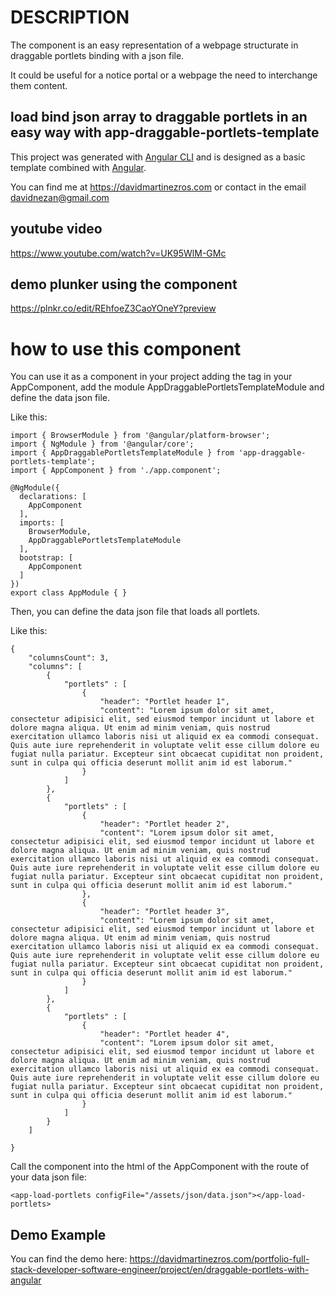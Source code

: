 # DESCRIPTION

The component is an easy representation of a webpage structurate in draggable portlets binding with a json file.

It could be useful for a notice portal or a webpage the need to interchange them content.

## load bind json array to draggable portlets in an easy way with app-draggable-portlets-template

This project was generated with [Angular CLI](https://github.com/angular/angular-cli) and is designed as a basic template combined with [Angular](https://angular.io/).

You can find me at https://davidmartinezros.com or contact in the email davidnezan@gmail.com

## youtube video

https://www.youtube.com/watch?v=UK95WlM-GMc

## demo plunker using the component

https://plnkr.co/edit/REhfoeZ3CaoYOneY?preview

# how to use this component

You can use it as a component in your project adding the <app-load-portlets configFile="/assets/json/data.json"></app-load-portlets> tag in your AppComponent, add the module AppDraggablePortletsTemplateModule and define the data json file.

Like this:

```
import { BrowserModule } from '@angular/platform-browser';
import { NgModule } from '@angular/core';
import { AppDraggablePortletsTemplateModule } from 'app-draggable-portlets-template';
import { AppComponent } from './app.component';

@NgModule({
  declarations: [
    AppComponent
  ],
  imports: [
    BrowserModule,
    AppDraggablePortletsTemplateModule
  ],
  bootstrap: [
    AppComponent
  ]
})
export class AppModule { }
```

Then, you can define the data json file that loads all portlets.

Like this:

```
{
    "columnsCount": 3,
    "columns": [
        {
            "portlets" : [
                {
                    "header": "Portlet header 1",
                    "content": "Lorem ipsum dolor sit amet, consectetur adipisici elit, sed eiusmod tempor incidunt ut labore et dolore magna aliqua. Ut enim ad minim veniam, quis nostrud exercitation ullamco laboris nisi ut aliquid ex ea commodi consequat. Quis aute iure reprehenderit in voluptate velit esse cillum dolore eu fugiat nulla pariatur. Excepteur sint obcaecat cupiditat non proident, sunt in culpa qui officia deserunt mollit anim id est laborum."
                }
            ]
        },
        {
            "portlets" : [
                {
                    "header": "Portlet header 2",
                    "content": "Lorem ipsum dolor sit amet, consectetur adipisici elit, sed eiusmod tempor incidunt ut labore et dolore magna aliqua. Ut enim ad minim veniam, quis nostrud exercitation ullamco laboris nisi ut aliquid ex ea commodi consequat. Quis aute iure reprehenderit in voluptate velit esse cillum dolore eu fugiat nulla pariatur. Excepteur sint obcaecat cupiditat non proident, sunt in culpa qui officia deserunt mollit anim id est laborum."
                },
                {
                    "header": "Portlet header 3",
                    "content": "Lorem ipsum dolor sit amet, consectetur adipisici elit, sed eiusmod tempor incidunt ut labore et dolore magna aliqua. Ut enim ad minim veniam, quis nostrud exercitation ullamco laboris nisi ut aliquid ex ea commodi consequat. Quis aute iure reprehenderit in voluptate velit esse cillum dolore eu fugiat nulla pariatur. Excepteur sint obcaecat cupiditat non proident, sunt in culpa qui officia deserunt mollit anim id est laborum."
                }
            ]
        },
        {
            "portlets" : [
                {
                    "header": "Portlet header 4",
                    "content": "Lorem ipsum dolor sit amet, consectetur adipisici elit, sed eiusmod tempor incidunt ut labore et dolore magna aliqua. Ut enim ad minim veniam, quis nostrud exercitation ullamco laboris nisi ut aliquid ex ea commodi consequat. Quis aute iure reprehenderit in voluptate velit esse cillum dolore eu fugiat nulla pariatur. Excepteur sint obcaecat cupiditat non proident, sunt in culpa qui officia deserunt mollit anim id est laborum."
                }
            ]
        }
    ]
    
}
```

Call the component into the html of the AppComponent with the route of your data json file:

```
<app-load-portlets configFile="/assets/json/data.json"></app-load-portlets>
```

## Demo Example

You can find the demo here: https://davidmartinezros.com/portfolio-full-stack-developer-software-engineer/project/en/draggable-portlets-with-angular
